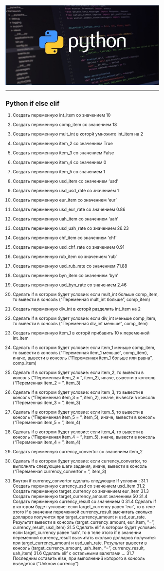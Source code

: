  [![python](https://github.com/barinova007/python-practice/blob/main/lesson_2/Screenshot_10.jpg?raw=true)](https://www.youtube.com/watch?v=0OIwpNVuX7I) 
 
___
## Python if else elif

 1. Создать переменную int_item со значением 10
 2. Создать переменную comp_item со значением 18
 3. Создать переменную mult_int в которй умножите int_item на 2
 4. Создать переменную item_2 со значением True
 5. Создать переменную item_3 со значением False
 6. Создать переменную item_4 со значением 0
 7. Создать переменную item_5 со значением 1

 8. Создать переменную usd_item со значением ‘usd’
 9. Создать переменную usd_usd_rate со значением 1

 10. Создать переменную eur_item со значением ‘eur’
 11. Создать переменную usd_eur_rate со значением 0.86

 12. Создать переменную uah_item со значением ‘uah’
 13. Создать переменную usd_uah_rate со значением 26.23

 14. Создать переменную chf_item со значением ‘chf’
 15. Создать переменную usd_chf_rate со значением 0.91

 16. Создать переменную rub_item со значением ‘rub’
 17. Создать переменную usd_rub_rate со значением 71.88

 18. Создать переменную byn_item со значением ‘byn’
 19. Создать переменную usd_byn_rate со значением 2.46

 20. Сделать if в котором будет условие: если mult_int больше comp_item, то вывести в консоль (“Переменная mult_int больше”, comp_item)

 21. Создать переменную div_int в которй разделить int_item на 2
 22. Сделать if в котором будет условие: если div_int меньше comp_item, то вывести в консоль (“Переменная div_int меньше”, comp_item)

 23. Создать переменную item_1 в которй прибавить 10 к переменной int_item
 24. Сделать if в котором будет условие: если item_1 меньше comp_item, то вывести в консоль (“Переменная item_1 меньше”, comp_item), иначе, вывести в консоль (“Переменная item_1 больше или равна”, comp_item)

 25. Сделать if в котором будет условие: если item_2, то вывести в консоль (“Переменная item_2 = ”, item_2), иначе, вывести в консоль (“Переменная item_2 = ”, item_3)

 26. Сделать if в котором будет условие: если item_3, то вывести в консоль (“Переменная item_3 = ”, item_2), иначе, вывести в консоль (“Переменная item_3 = ”, item_3)

 27. Сделать if в котором будет условие: если item_5, то вывести в консоль (“Переменная item_5 = ”, item_5), иначе, вывести в консоль (“Переменная item_5 = ”, item_4)

 28. Сделать if в котором будет условие: если item_4, то вывести в консоль (“Переменная item_4 = ”, item_5), иначе, вывести в консоль (“Переменная item_4 = ”, item_4)

 29. Создать переменную currency_convertor со значением item_2
 30. Сделать if в котором будет условие: если currency_convertor, то выполнять следующие шаги задания, иначе, вывести в консоль (“Переменная currency_convertor = ”, item_3)
 31. Внутри if currency_convertor сделать следующие If условия :
                    31.1 Создать переменную currency_usd со значением usd_item
                    31.2 Создать переменную target_currency со значением eur_item
                    31.3 Создать переменную target_currency_amount значением 50
                    31.4 Создать переменную currency_result со значением 0
                    31.4 Сделать if в котором будет условие: если target_currency равен ‘eur’, то в теле этого if в        значении переменной currency_result высчитать сколько долларов получится при target_currency_amount и usd_eur_rate. Результат вывести в консоль (target_currency_amount, eur_item, “=”, currency_result, usd_item)
                    31.5 Сделать elif в котором будет условие: если target_currency равен ‘uah’, то в теле этого if в значении переменной currency_result высчитать сколько долларов получится при target_currency_amount и usd_uah_rate. Результат вывести в консоль (target_currency_amount, uah_item, “=”, currency_result, uah_item)
                    31.6 Сделать elif с остальными валютами
…
                    31.7 Последним оставить else, при выполнений которого в консоль выведется (“Unknow currency”)
